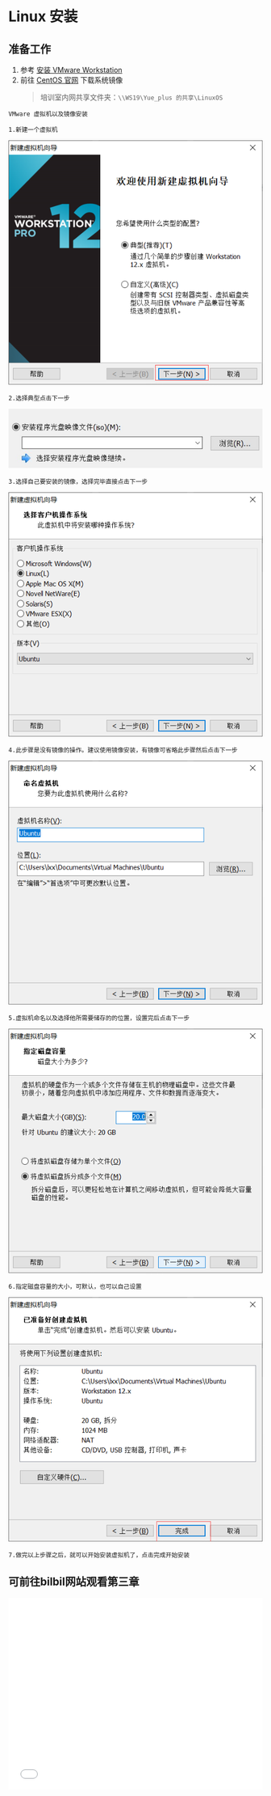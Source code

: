 # Linux 安装

## 准备工作

1. 参考 [安装 VMware Workstation](/serve/VM/VMware/#安装-vmware)
2. 前往 [CentOS 官网](https://www.centos.org/download/) 下载系统镜像
   > 培训室内网共享文件夹：`\\WS19\Yue_plus 的共享\LinuxOS`

```
VMware 虚拟机以及镜像安装
```
```
1.新建一个虚拟机
```
![image-20200829152047933](./img/01.png)
```
2.选择典型点击下一步
```
![image-20200829152047933](./img/02.jpg)
```
3.选择自己要安装的镜像，选择完毕直接点击下一步
```
![image-20200829152047933](./img/03.png)
```
4.此步骤是没有镜像的操作。建议使用镜像安装，有镜像可省略此步骤然后点击下一步
```
![image-20200829152047933](./img/04.png)
```
5.虚拟机命名以及选择他所需要储存的的位置，设置完后点击下一步
```
![image-20200829152047933](./img/05.png)
```
6.指定磁盘容量的大小，可默认，也可以自己设置
```
![image-20200829152047933](./img/06.png)
```
7.做完以上步骤之后，就可以开始安装虚拟机了，点击完成开始安装
```

## 可前往bilbil网站观看第三章

<iframe src="//player.bilibili.com/player.html?aid=99111795&bvid=BV187411y7hF&cid=169181090&page=1" scrolling="no" border="0" frameborder="no" framespacing="0" allowfullscreen="true" style="width: 100%; height: 380px;"> </iframe>